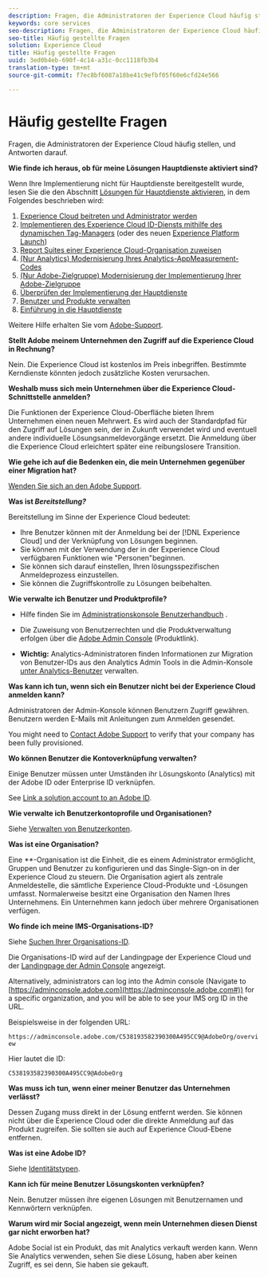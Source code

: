 ```yaml
---
description: Fragen, die Administratoren der Experience Cloud häufig stellen, und Antworten darauf.
keywords: core services
seo-description: Fragen, die Administratoren der Experience Cloud häufig stellen, und Antworten darauf.
seo-title: Häufig gestellte Fragen
solution: Experience Cloud
title: Häufig gestellte Fragen
uuid: 3ed0b4eb-690f-4c14-a31c-0cc1118fb3b4
translation-type: tm+mt
source-git-commit: f7ec8bf6087a18be41c9efbf05f60e6cfd24e566

---
```



# Häufig gestellte Fragen

Fragen, die Administratoren der Experience Cloud häufig stellen, und Antworten darauf.

**Wie finde ich heraus, ob für meine Lösungen Hauptdienste aktiviert sind?**

Wenn Ihre Implementierung nicht für Hauptdienste bereitgestellt wurde, lesen Sie die den Abschnitt [Lösungen für Hauptdienste aktivieren](../core-services/core-services.md#concept_07ED1D5C64234E77976E6D572E78FB9C), in dem Folgendes beschrieben wird:

1. [Experience Cloud beitreten und Administrator werden](../core-services/core-services.md#section_2423F0BD3DF642658103310EE5EA6154)
1. [Implementieren des Experience Cloud ID-Diensts mithilfe des dynamischen Tag-Managers](../core-services/core-services.md#section_3C9F6DF37C654D939625BB4D485E4354) (oder des neuen [Experience Platform Launch](https://docs.adobe.com/content/help/en/launch/using/intro/get-started/quick-start.html))
1. [Report Suites einer Experience Cloud-Organisation zuweisen](../core-services/core-services.md#concept_apg_zq2_rw)
1. [(Nur Analytics) Modernisierung Ihres Analytics-AppMeasurement-Codes](../core-services/core-services.md#section_1798D9D0F05C47E29816AC4EEB9A0913)
1. [(Nur Adobe-Zielgruppe) Modernisierung der Implementierung Ihrer Adobe-Zielgruppe](../core-services/core-services.md#section_C2F4493C7A36406DAE2266B429A4BD24)
1. [Überprüfen der Implementierung der Hauptdienste](../core-services/core-services.md#section_E641782A0F4F44AF8C9C91216BE330D5)
1. [Benutzer und Produkte verwalten](../core-services/core-services.md#section_B6E95F4E0E12483CB9DA99CBC0C5A4AF)
1. [Einführung in die Hauptdienste](../core-services/core-services.md#section_960C06093623462E8EA247B3E97274A1)

Weitere Hilfe erhalten Sie vom [Adobe-Support](https://helpx.adobe.com/marketing-cloud/contact-support.html).

**Stellt Adobe meinem Unternehmen den Zugriff auf die Experience Cloud in Rechnung?**

Nein. Die Experience Cloud ist kostenlos im Preis inbegriffen. Bestimmte Kerndienste könnten jedoch zusätzliche Kosten verursachen.

**Weshalb muss sich mein Unternehmen über die Experience Cloud-Schnittstelle anmelden?**

Die Funktionen der Experience Cloud-Oberfläche bieten Ihrem Unternehmen einen neuen Mehrwert. Es wird auch der Standardpfad für den Zugriff auf Lösungen sein, der in Zukunft verwendet wird und eventuell andere individuelle Lösungsanmeldevorgänge ersetzt. Die Anmeldung über die Experience Cloud erleichtert später eine reibungslosere Transition.

**Wie gehe ich auf die Bedenken ein, die mein Unternehmen gegenüber einer Migration hat?**

[Wenden Sie sich an den Adobe Support](https://helpx.adobe.com/marketing-cloud/contact-support.html).

**Was ist _Bereitstellung?_**

Bereitstellung im Sinne der Experience Cloud bedeutet:

* Ihre Benutzer können mit der Anmeldung bei der [!DNL Experience Cloud] und der Verknüpfung von Lösungen beginnen.
* Sie können mit der Verwendung der in der Experience Cloud verfügbaren Funktionen wie &quot;Personen&quot;beginnen.
* Sie können sich darauf einstellen, Ihren lösungsspezifischen Anmeldeprozess einzustellen.
* Sie können die Zugriffskontrolle zu Lösungen beibehalten.

**Wie verwalte ich Benutzer und Produktprofile?**

* Hilfe finden Sie im [Administrationskonsole Benutzerhandbuch](https://helpx.adobe.com/enterprise/administering/user-guide.html) .

* Die Zuweisung von Benutzerrechten und die Produktverwaltung erfolgen über die [Adobe Admin Console](https://adminconsole.adobe.com/enterprise) (Produktlink).

* **Wichtig:** Analytics-Administratoren finden Informationen zur Migration von Benutzer-IDs aus den Analytics Admin Tools in die Admin-Konsole [unter Analytics-Benutzer](https://docs.adobe.com/content/help/en/analytics/admin/user-product-management/user-management/migrate-users/c-migration-tool.html) verwalten.

**Was kann ich tun, wenn sich ein Benutzer nicht bei der Experience Cloud anmelden kann?**

Administratoren der Admin-Konsole können Benutzern Zugriff gewähren. Benutzern werden E-Mails mit Anleitungen zum Anmelden gesendet.

You might need to [Contact Adobe Support](https://helpx.adobe.com/marketing-cloud/contact-support.html) to verify that your company has been fully provisioned.

**Wo können Benutzer die Kontoverknüpfung verwalten?**

Einige Benutzer müssen unter Umständen ihr Lösungskonto (Analytics) mit der Adobe ID oder Enterprise ID verknüpfen.

See [Link a solution account to an Adobe ID](../admin-getting-started/organizations.md#task_FD389E78640848919E247AC5E95B8369).

**Wie verwalte ich Benutzerkontoprofile und Organisationen?**

Siehe [Verwalten von Benutzerkonten](../admin-getting-started/organizations.md#topic_C31CB834F109465A82ED57FF0563B3F1).

**Was ist eine Organisation?**

Eine **-Organisation ist die Einheit, die es einem Administrator ermöglicht, Gruppen und Benutzer zu konfigurieren und das Single-Sign-on in der Experience Cloud zu steuern. Die Organisation agiert als zentrale Anmeldestelle, die sämtliche Experience Cloud-Produkte und -Lösungen umfasst. Normalerweise besitzt eine Organisation den Namen Ihres Unternehmens. Ein Unternehmen kann jedoch über mehrere Organisationen verfügen.

**Wo finde ich meine IMS-Organisations-ID?**

Siehe [Suchen Ihrer Organisations-ID](organizations.md).

Die Organisations-ID wird auf der Landingpage der Experience Cloud und der [Landingpage der Admin Console](https://adminconsole.adobe.com) angezeigt.

Alternatively, administrators can log into the Admin console (Navigate to [https://adminconsole.adobe.com](https://adminconsole.adobe.com#)) for a specific organization, and you will be able to see your IMS org ID in the URL.

Beispielsweise in der folgenden URL:

`https://adminconsole.adobe.com/C538193582390300A495CC9@AdobeOrg/overview`

Hier lautet die ID:

`C538193582390300A495CC9@AdobeOrg`

**Was muss ich tun, wenn einer meiner Benutzer das Unternehmen verlässt?**

Dessen Zugang muss direkt in der Lösung entfernt werden. Sie können nicht über die Experience Cloud oder die direkte Anmeldung auf das Produkt zugreifen. Sie sollten sie auch auf Experience Cloud-Ebene entfernen.

**Was ist eine Adobe ID?**

Siehe [Identitätstypen](https://helpx.adobe.com/enterprise/help/identity.html).

**Kann ich für meine Benutzer Lösungskonten verknüpfen?**

Nein. Benutzer müssen ihre eigenen Lösungen mit Benutzernamen und Kennwörtern verknüpfen.

**Warum wird mir Social angezeigt, wenn mein Unternehmen diesen Dienst gar nicht erworben hat?**

Adobe Social ist ein Produkt, das mit Analytics verkauft werden kann. Wenn Sie Analytics verwenden, sehen Sie diese Lösung, haben aber keinen Zugriff, es sei denn, Sie haben sie gekauft.